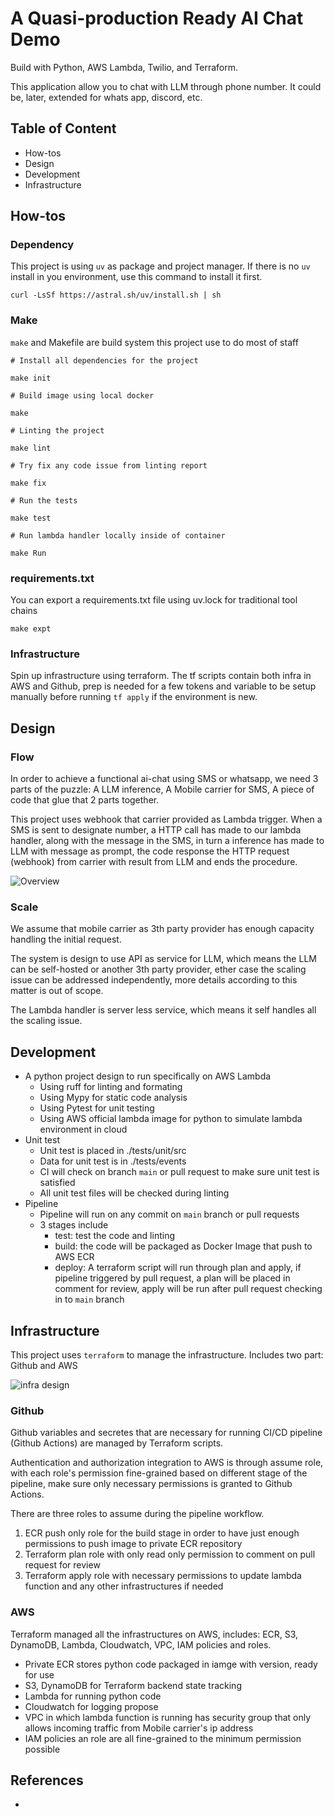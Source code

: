 # A Quasi-production Ready AI Chat Demo

Build with Python, AWS Lambda, Twilio, and Terraform.

This application allow you to chat with LLM through phone number. It could be, later, extended for whats app, discord, etc.

## Table of Content

- How-tos
- Design
- Development
- Infrastructure

## How-tos

### Dependency

This project is using `uv` as package and project manager. If there is no `uv` install in you environment, use this command to install it first.

```
curl -LsSf https://astral.sh/uv/install.sh | sh
```

### Make

`make` and Makefile are build system this project use to do most of staff

```
# Install all dependencies for the project

make init

# Build image using local docker

make

# Linting the project

make lint

# Try fix any code issue from linting report

make fix

# Run the tests

make test

# Run lambda handler locally inside of container

make Run

```

### requirements.txt

You can export a requirements.txt file using uv.lock for traditional tool chains

```
make expt
```

### Infrastructure

Spin up infrastructure using terraform. The tf scripts contain both infra in AWS and Github, prep is needed for a few tokens and variable to be setup manually before running `tf apply` if the environment is new.

## Design

### Flow

In order to achieve a functional ai-chat using SMS or whatsapp, we need 3 parts of the puzzle: A LLM inference, A Mobile carrier for SMS, A piece of code that glue that 2 parts together.

This project uses webhook that carrier provided as Lambda trigger. When a SMS is sent to designate number, a HTTP call has made to our lambda handler, along with the message in the SMS, in turn a inference has made to LLM with message as prompt, the code response the HTTP request (webhook) from carrier with result from LLM and ends the procedure.

![Overview](system-overview.png)

### Scale

We assume that mobile carrier as 3th party provider has enough capacity handling the initial request.

The system is design to use API as service for LLM, which means the LLM can be self-hosted or another 3th party provider, ether case the scaling issue can be addressed independently, more details according to this matter is out of scope.

The Lambda handler is server less service, which means it self handles all the scaling issue.

## Development

- A python project design to run specifically on AWS Lambda
    - Using ruff for linting and formating
    - Using Mypy for static code analysis
    - Using Pytest for unit testing
    - Using AWS official lambda image for python to simulate lambda environment in cloud
- Unit test
    - Unit test is placed in ./tests/unit/src
    - Data for unit test is in ./tests/events
    - CI will check on branch `main` or pull request to make sure unit test is satisfied
    - All unit test files will be checked during linting
- Pipeline
    - Pipeline will run on any commit on `main` branch or pull requests
    - 3 stages include
        - test: test the code and linting
        - build: the code will be packaged as Docker Image that push to AWS ECR
        - deploy: A terraform script will run through plan and apply, if pipeline triggered by pull request, a plan will be placed in comment for review, apply will be run after pull request checking in to `main` branch

## Infrastructure

This project uses `terraform` to manage the infrastructure. Includes two part: Github and AWS

![infra design](infra-dialog.png)

### Github

Github variables and secretes that are necessary for running CI/CD pipeline (Github Actions) are managed by Terraform scripts.

Authentication and authorization integration to AWS is through assume role, with each role's permission fine-grained based on different stage of the pipeline, make sure only necessary permissions is granted to Github Actions.

There are three roles to assume during the pipeline workflow.

1. ECR push only role for the build stage in order to have just enough permissions to push image to private ECR repository
2. Terraform plan role with only read only permission to comment on pull request for review
3. Terraform apply role with necessary permissions to update lambda function and any other infrastructures if needed

### AWS

Terraform managed all the infrastructures on AWS, includes: ECR, S3, DynamoDB, Lambda, Cloudwatch, VPC, IAM policies and roles.

- Private ECR stores python code packaged in iamge with version, ready for use
- S3, DynamoDB for Terraform backend state tracking
- Lambda for running python code
- Cloudwatch for logging propose
- VPC in which lambda function is running has security group that only allows incoming traffic from Mobile carrier's ip address
- IAM policies an role are all fine-grained to the minimum permission possible

## References

- 
